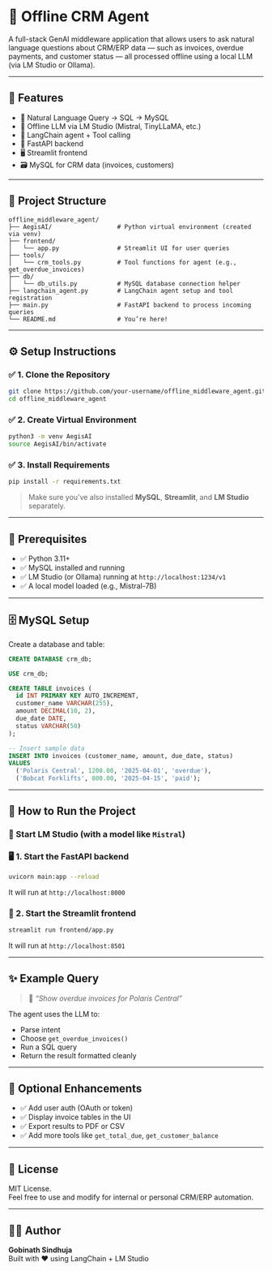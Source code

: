 
# 🧾 Offline CRM Agent

A full-stack GenAI middleware application that allows users to ask natural language questions about CRM/ERP data — such as invoices, overdue payments, and customer status — all processed offline using a local LLM (via LM Studio or Ollama).

---

## 🚀 Features

- 💬 Natural Language Query → SQL → MySQL
- 🤖 Offline LLM via LM Studio (Mistral, TinyLLaMA, etc.)
- 🧠 LangChain agent + Tool calling
- 📡 FastAPI backend
- 🖥️ Streamlit frontend
- 🗃️ MySQL for CRM data (invoices, customers)

---

## 🧱 Project Structure

```
offline_middleware_agent/
├── AegisAI/                  # Python virtual environment (created via venv)
├── frontend/
│   └── app.py                # Streamlit UI for user queries
├── tools/
│   └── crm_tools.py          # Tool functions for agent (e.g., get_overdue_invoices)
├── db/
│   └── db_utils.py           # MySQL database connection helper
├── langchain_agent.py        # LangChain agent setup and tool registration
├── main.py                   # FastAPI backend to process incoming queries
└── README.md                 # You’re here!
```

---

## ⚙️ Setup Instructions

### ✅ 1. Clone the Repository

```bash
git clone https://github.com/your-username/offline_middleware_agent.git
cd offline_middleware_agent
```

### ✅ 2. Create Virtual Environment

```bash
python3 -m venv AegisAI
source AegisAI/bin/activate
```

### ✅ 3. Install Requirements

```bash
pip install -r requirements.txt
```

> Make sure you’ve also installed **MySQL**, **Streamlit**, and **LM Studio** separately.

---

## 🧠 Prerequisites

- ✅ Python 3.11+
- ✅ MySQL installed and running
- ✅ LM Studio (or Ollama) running at `http://localhost:1234/v1`
- ✅ A local model loaded (e.g., Mistral-7B)

---

## 🗄️ MySQL Setup

Create a database and table:

```sql
CREATE DATABASE crm_db;

USE crm_db;

CREATE TABLE invoices (
  id INT PRIMARY KEY AUTO_INCREMENT,
  customer_name VARCHAR(255),
  amount DECIMAL(10, 2),
  due_date DATE,
  status VARCHAR(50)
);

-- Insert sample data
INSERT INTO invoices (customer_name, amount, due_date, status)
VALUES 
  ('Polaris Central', 1200.00, '2025-04-01', 'overdue'),
  ('Bobcat Forklifts', 800.00, '2025-04-15', 'paid');
```

---

## 🧪 How to Run the Project

### 🔌 Start LM Studio (with a model like `Mistral`)

### 🖥️ 1. Start the FastAPI backend

```bash
uvicorn main:app --reload
```

It will run at `http://localhost:8000`

### 🧾 2. Start the Streamlit frontend

```bash
streamlit run frontend/app.py
```

It will run at `http://localhost:8501`

---

## ✨ Example Query

> 💬 _“Show overdue invoices for Polaris Central”_

The agent uses the LLM to:
- Parse intent
- Choose `get_overdue_invoices()`
- Run a SQL query
- Return the result formatted cleanly

---

## 🔐 Optional Enhancements

- ✅ Add user auth (OAuth or token)
- ✅ Display invoice tables in the UI
- ✅ Export results to PDF or CSV
- ✅ Add more tools like `get_total_due`, `get_customer_balance`

---

## 📄 License

MIT License.  
Feel free to use and modify for internal or personal CRM/ERP automation.

---

## 👨‍💻 Author

**Gobinath Sindhuja**  
Built with ❤️ using LangChain + LM Studio
